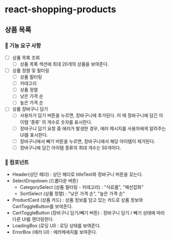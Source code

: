 # react-shopping-products
## 상품 목록 

### 📖 기능 요구 사항
- [ ] 상품 목록 조회
    - [ ] 상품 목록 섹션에 최대 20개의 상품을 보여준다.
- [ ] 상품 정렬 및 필터링
    - [ ] 상품 필터링
    - [ ] 카테고리
    - [ ] 상품 정렬
    - [ ] 낮은 가격 순
    - [ ] 높은 가격 순
- [ ] 상품 장바구니 담기
    - [ ] 사용자가 담기 버튼을 누르면, 장바구니에 추가된다. 이 때 장바구니에 담긴 아이템 '종류' 의 개수로 숫자를 표시한다.
    - [ ] 장바구니 담기 요청 중 에러가 발생한 경우, 에러 메시지를 사용자에게 알려주는 UI를 표시한다.
    - [ ] 장바구니에서 빼기 버튼을 누르면, 장바구니에서 해당 아이템이 제거된다.
    - [ ] 장바구니에 담긴 아이템 종류의 최대 개수는 50개이다.

### 🧩 컴포넌트
- Header(상단 헤더)
    : 상단 헤더로 titleText와 장바구니 버튼을 갖는다.
- SelectDropdown (드롭다운 버튼)
    - CategorySelect (상품 필터링 - 카테고리) : "식료품", "패션잡화"
    - SortSelect (상품 정렬) : "낮은 가격 순", "높은 가격 순"
- ProductCard (상품 카드)
    : 상품 정보를 담고 있는 카드로 상품 정보와 CartToggleButton를 보여준다.
- CartToggleButton (장바구니 담기/빼기 버튼)
    : 장바구니 담기 / 빼기 상태에 따라 다른 UI를 렌더링한다.
- LoadingBox (로딩 UI)
    : 로딩 상태를 보여준다.
- ErrorBox (에러 UI) 
    : 에러메세지를 보여준다.